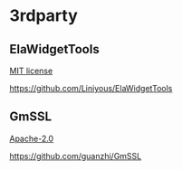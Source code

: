 # 3rdparty

## ElaWidgetTools

[MIT license](https://github.com/GuainCN/ElaWidgetTools/blob/main/LICENSE)

https://github.com/Liniyous/ElaWidgetTools

## GmSSL

[Apache-2.0](https://github.com/guanzhi/GmSSL/blob/master/LICENSE)

https://github.com/guanzhi/GmSSL
